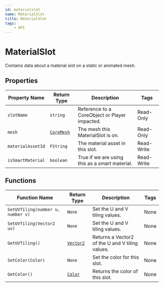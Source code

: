 ```yaml
---
id: materialslot
name: MaterialSlot
title: MaterialSlot
tags:
    - API
---
```


# MaterialSlot

Contains data about a material slot on a static or animated mesh.

## Properties

| Property Name | Return Type | Description | Tags |
| -------- | ----------- | ----------- | ---- |
| `slotName` | `string` | Reference to a CoreObject or Player impacted. | Read-Only |
| `mesh` | [`CoreMesh`](coremesh.md) | The mesh this MaterialSlot is on. | Read-Only |
| `materialAssetId` | `FString` | The material asset in this slot. | Read-Write |
| `isSmartMaterial` | `boolean` | True if we are using this as a smart material. | Read-Write |

## Functions

| Function Name | Return Type | Description | Tags |
| -------- | ----------- | ----------- | ---- |
| `SetUVTiling(number u, number v)` | `None` | Set the U and V tiling values. | None |
| `SetUVTiling(Vector2 uv)` | `None` | Set the U and V tiling values. | None |
| `GetUVTiling()` | [`Vector2`](vector2.md) | Returns a Vector2 of the U and V tiling values. | None |
| `SetColor(Color)` | `None` | Set the color for this slot. | None |
| `GetColor()` | [`Color`](color.md) | Returns the color of this slot. | None |
